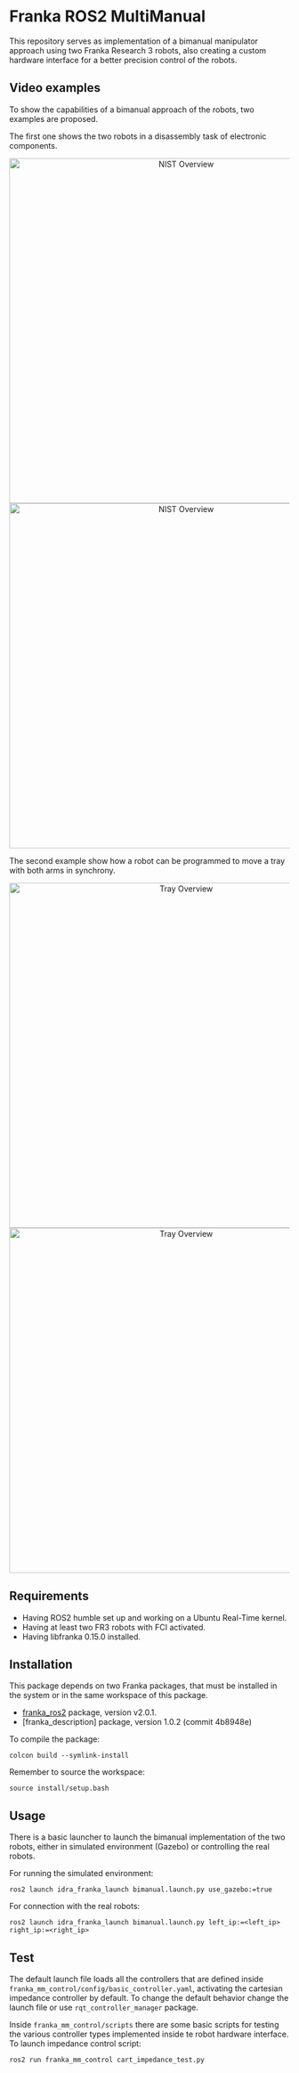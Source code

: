 # Franka ROS2 MultiManual

This repository serves as implementation of a bimanual manipulator approach using two Franka Research 3 robots, also creating a custom hardware interface for a better precision control of the robots.

## Video examples
To show the capabilities of a bimanual approach of the robots, two examples are proposed.

The first one shows the two robots in a disassembly task of electronic components.

<p align="center">
  <img src="images/Bimanual-NIST.gif" width="620" alt="NIST Overview"
    onerror="this.style.display='none'"/>
  <img src="webdocs/images/Bimanual-NIST.gif" width="620" alt="NIST Overview"
    onerror="this.style.display='none'" />
</p>

The second example show how a robot can be programmed to move a tray with both arms in synchrony.

<p align="center">
  <img src="images/Pad-bimanual.gif" width="620" alt="Tray Overview"
    onerror="this.style.display='none'"/>
  <img src="webdocs/images/Pad-bimanual.gif" width="620" alt="Tray Overview"
    onerror="this.style.display='none'"/>
</p>

## Requirements

- Having ROS2 humble set up and working on a Ubuntu Real-Time kernel.
- Having at least two FR3 robots with FCI activated.
- Having libfranka 0.15.0 installed.

## Installation

This package depends on two Franka packages, that must be installed in the system or in the same workspace of this package.

  - [franka_ros2](https://github.com/frankarobotics/franka_ros2) package, version v2.0.1.
  - [franka_description] package, version 1.0.2 (commit 4b8948e)

To compile the package:

```shell
colcon build --symlink-install
```

Remember to source the workspace:

```shell
source install/setup.bash
```

## Usage

There is a basic launcher to launch the bimanual implementation of the two robots, either in simulated environment (Gazebo) or controlling the real robots. 

For running the simulated environment:

```shell
ros2 launch idra_franka_launch bimanual.launch.py use_gazebo:=true
```

For connection with the real robots:

```shell
ros2 launch idra_franka_launch bimanual.launch.py left_ip:=<left_ip> right_ip:=<right_ip>
```

## Test

The default launch file loads all the controllers that are defined inside `franka_mm_control/config/basic_controller.yaml`, activating the cartesian impedance controller by default. To change the default behavior change the launch file or use `rqt_controller_manager` package.

Inside `franka_mm_control/scripts` there are some basic scripts for testing the various controller types implemented inside te robot hardware interface.
To launch impedance control script:

```shell
ros2 run franka_mm_control cart_impedance_test.py
```
